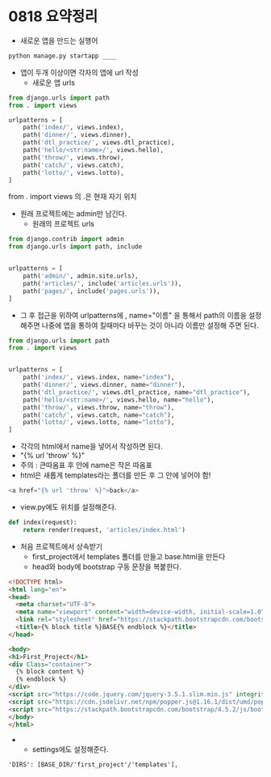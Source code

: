 # 0818 요약정리

* 새로운 앱을 만드는 실행어

```python
python manage.py startapp ____
```

* 앱이 두개 이상이면 각자의 앱에 url 작성
  * 새로운 앱 urls

```python
from django.urls import path
from . import views

urlpatterns = [
    path('index/', views.index),
    path('dinner/', views.dinner),
    path('dtl_practice/', views.dtl_practice),
    path('hello/<str:name>/', views.hello),
    path('throw/', views.throw),
    path('catch/', views.catch),
    path('lotto/', views.lotto),
]

```

from . import views 의 .은 현재 자기 위치



* 원래 프로젝트에는 admin만 남긴다.
  * 원래의 프로젝트 urls

```python
from django.contrib import admin
from django.urls import path, include


urlpatterns = [
    path('admin/', admin.site.urls),
    path('articles/', include('articles.urls')),
    path('pages/', include('pages.urls')),
]
```

* 그 후 접근을 위하여 urlpatterns에 , name="이름"  을 통해서 path의 이름을 설정해주면 나중에 앱을 통하여 킬때마다 바꾸는 것이 아니라 이름만 설정해 주면 된다.

```python
from django.urls import path
from . import views


urlpatterns = [
    path('index/', views.index, name="index"),
    path('dinner/', views.dinner, name="dinner"),
    path('dtl_practice/', views.dtl_practice, name="dtl_practice"),
    path('hello/<str:name>/', views.hello, name="hello"),
    path('throw/', views.throw, name="throw"),
    path('catch/', views.catch, name="catch"),
    path('lotto/', views.lotto, name="lotto"),
]
```

*  각각의 html에서 name을 넣어서 작성하면 된다.
  * "{% url 'throw' %}"  
  * 주의 : 큰따옴표 후 안에 name은 작은 따옴표
  * html은 새롭게 templates라는 폴더를 만든 후 그 안에 넣어야 함!

```python
<a href="{% url 'throw' %}">back</a>
```



*  view.py에도 위치를 설정해준다.

```python
def index(request):
    return render(request, 'articles/index.html')
```









* 처음 프로젝트에서 상속받기
  * first_project에서 templates 폴더를 만들고 base.html을 만든다
  * head와 body에 bootstrap 구동 문장을 복붙한다.

```html
<!DOCTYPE html>
<html lang="en">
<head>
  <meta charset="UTF-8">
  <meta name="viewport" content="width=device-width, initial-scale=1.0">
  <link rel="stylesheet" href="https://stackpath.bootstrapcdn.com/bootstrap/4.5.2/css/bootstrap.min.css" integrity="sha384-JcKb8q3iqJ61gNV9KGb8thSsNjpSL0n8PARn9HuZOnIxN0hoP+VmmDGMN5t9UJ0Z" crossorigin="anonymous">
  <title>{% block title %}BASE{% endblock %}</title>
</head>

<body>
<h1>First_Project</h1>
<div Class="container">
  {% block content %}
  {% endblock %}
</div>
<script src="https://code.jquery.com/jquery-3.5.1.slim.min.js" integrity="sha384-DfXdz2htPH0lsSSs5nCTpuj/zy4C+OGpamoFVy38MVBnE+IbbVYUew+OrCXaRkfj" crossorigin="anonymous"></script>
<script src="https://cdn.jsdelivr.net/npm/popper.js@1.16.1/dist/umd/popper.min.js" integrity="sha384-9/reFTGAW83EW2RDu2S0VKaIzap3H66lZH81PoYlFhbGU+6BZp6G7niu735Sk7lN" crossorigin="anonymous"></script>
<script src="https://stackpath.bootstrapcdn.com/bootstrap/4.5.2/js/bootstrap.min.js" integrity="sha384-B4gt1jrGC7Jh4AgTPSdUtOBvfO8shuf57BaghqFfPlYxofvL8/KUEfYiJOMMV+rV" crossorigin="anonymous"></script>
</body>
</html>
```

* * settings에도 설정해준다.

```
'DIRS': [BASE_DIR/'first_project'/'templates'],
```

